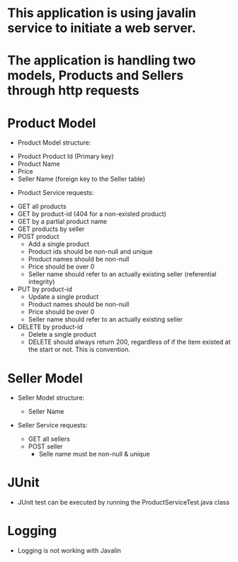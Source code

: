 # This application is using javalin service to initiate a web server. 
# The application is handling two models, Products and Sellers through http requests

# Product Model
-  Product Model structure:
  * Product Product Id (Primary key) 
  * Product Name 
  * Price 
  * Seller Name (foreign key to the Seller table)

-  Product Service requests:
  * GET all products
  * GET by product-id (404 for a non-existed product)
  * GET by a partial product name
  * GET products by seller
  * POST product 
    * Add a single product
    * Product ids should be non-null and unique
    * Product names should be non-null
    * Price should be over 0
    * Seller name should refer to an actually existing seller (referential integrity)
  * PUT by product-id
    * Update a single product
    * Product names should be non-null
    * Price should be over 0
    * Seller name should refer to an actually existing seller
  * DELETE by product-id
    * Delete a single product
    * DELETE should always return 200, regardless of if the item existed at the start or not. This is convention.

# Seller Model
- Seller Model structure:
  * Seller Name

- Seller Service requests:
    * GET all sellers
    * POST seller
      * Selle name must be non-null & unique 
    
# JUnit
 - JUnit test can be executed by running the ProductServiceTest.java class
 

# Logging
- Logging is not working with Javalin

